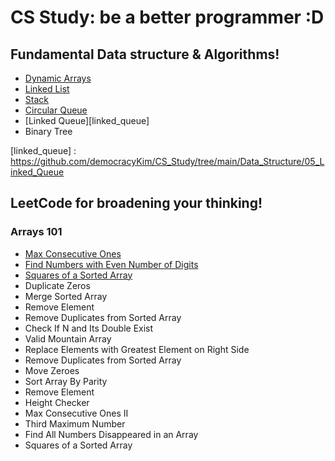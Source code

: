 # CS Study: be a better programmer :D 

## Fundamental Data structure & Algorithms!
- [Dynamic Arrays][dymanic_arrays]
- [Linked List][linked_list]
- [Stack][stack]
- [Circular Queue][queue]
- [Linked Queue][linked_queue]
- Binary Tree

[dymanic_arrays]:https://github.com/democracyKim/CS_Study/tree/main/Data_Structure/01_Dynamic_Arrays
[linked_list]:https://github.com/democracyKim/CS_Study/tree/main/Data_Structure/02_Linked_List
[stack]:https://github.com/democracyKim/CS_Study/tree/main/Data_Structure/03_Stack
[queue]: https://github.com/democracyKim/CS_Study/tree/main/Data_Structure/04_Circular_Queue
[linked_queue] : https://github.com/democracyKim/CS_Study/tree/main/Data_Structure/05_Linked_Queue

## LeetCode for broadening your thinking!
### Arrays 101
- [Max Consecutive Ones][maxlink]
- [Find Numbers with Even Number of Digits][findlink]
- [Squares of a Sorted Array][Sorted]
- Duplicate Zeros
- Merge Sorted Array
- Remove Element
- Remove Duplicates from Sorted Array
- Check If N and Its Double Exist
- Valid Mountain Array
- Replace Elements with Greatest Element on Right Side
- Remove Duplicates from Sorted Array
- Move Zeroes
- Sort Array By Parity
- Remove Element
- Height Checker
- Max Consecutive Ones II
- Third Maximum Number
- Find All Numbers Disappeared in an Array
- Squares of a Sorted Array

[maxlink]: https://github.com/democracyKim/study_for_me/blob/main/Data_Structure/Array/LeetCode/Max_Consecutive_Ones/solution.md
[findlink]: https://github.com/democracyKim/CS_Study/tree/main/LeetCode/arrays101/Find%20Numbers%20with%20Even%20Number%20of%20Digits
[Sorted]: https://github.com/democracyKim/CS_Study/tree/main/LeetCode/arrays101/Squares%20of%20a%20Sorted%20Array